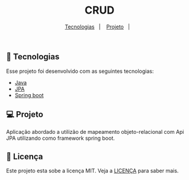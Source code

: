 <h1 align="center">
    CRUD
</h1>

<p align="center">
  <a href="#-tecnologias">Tecnologias</a>&nbsp;&nbsp;&nbsp;|&nbsp;&nbsp;&nbsp;
  <a href="#-projeto">Projeto</a>&nbsp;&nbsp;&nbsp;|&nbsp;&nbsp;&nbsp;
</p>


<br>


## 🚀 Tecnologias

Esse projeto foi desenvolvido com as seguintes tecnologias:

- [Java](https://www.java.com/pt-BR/)
- [JPA](https://nextjs.org/https://spring.io/projects/spring-data-jpa)
- [Spring boot](https://spring.io/projects/spring-boot)

## 💻 Projeto

Aplicação abordado a utilizão de mapeamento objeto-relacional com Api JPA utilizando como framework spring boot.



## 📝 Licença

Este projeto esta sobe a licença MIT. Veja a [LICENÇA](https://opensource.org/licenses/MIT) para saber mais.


